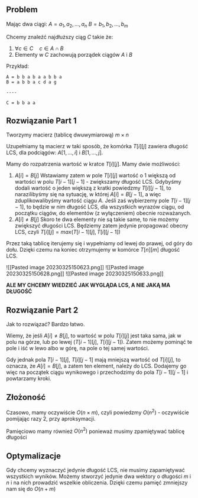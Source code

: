 ## Problem

Mając dwa ciągi:
$A=a_1,a_2,...,a_n$
$B=b_1,b_2,...,b_m$

Chcemy znaleźć najdłuższy ciąg $C$ takie że:
1. $\forall c \in C \quad c\in A\cap B$
2. Elementy w $C$ zachowują porządek ciągów $A$ i $B$

Przykład:
```
A = b b a b a a b b a
B = a b b a c d a g

----

C = b b a a
```

## Rozwiązanie Part 1

Tworzymy macierz (tablicę dwuwymiarową) $m \times n$

Uzupełniamy tą macierz w taki sposób, że komórka $T[i][j]$ zawiera długość LCS, dla podciągów: $A[1,...,i]$ i $B[1,...,j]$.

Mamy do rozpatrzenia wartość w kratce $T[i][j]$. Mamy dwie możliwości:
1. $A[i] = B[j]$
	Wstawiamy zatem w pole $T[i][j]$ wartość o $1$ większą od wartości w polu $T[i-1][j-1]$ - zwiększamy długość LCS.
	Gdybyśmy dodali wartość o jeden większą z kratki powiedzmy $T[i][j-1]$, to narazilibyśmy się na sytuację, w której $A[i] = B[j-1]$, a więc zduplikowalibyśmy wartość ciągu $A$. Jeśli zaś wybierzemy pole $T[i-1][j-1]$, to będzie w nim długość LCS, dla wszystkich wyrazów ciągu, od początku ciągów, do elementów (z wyłączeniem) obecnie rozważanych.
2.  $A[i] \neq B[j]$
   Skoro te dwa elementy nie są takie same, to nie możemy zwiększyć długości LCS. Będziemy zatem jedynie propagować obecny LCS, czyli $T[i][j] = max(T[i-1][j],T[i][j-1])$

Przez taką tablicę iterujemy się i wypełniamy od lewej do prawej, od góry do dołu. Dzięki czemu na koniec otrzymujemy w komórce $T[n][m]$ długość LCS.

![[Pasted image 20230325150623.png]] ![[Pasted image 20230325150628.png]] ![[Pasted image 20230325150633.png]]

**ALE MY CHCEMY WIEDZIEĆ JAK WYGLĄDA LCS, A NIE JAKĄ MA DŁUGOŚĆ**

## Rozwiązanie Part 2

Jak to rozwiązać? Bardzo łatwo.

Wiemy, że jeśli $A[i] \neq B[j]$, to wartość w polu $T[i][j]$ jest taka sama, jak w polu na górze, lub po lewej ($T[i-1][j]$, $T[i][j-1]$). Zatem możemy pominąć te pole i iść w lewo albo w górę, na pole o tej samej wartości.

Gdy jednak pola $T[i-1][j]$, $T[i][j-1]$ mają mniejszą wartość od $T[i][j]$, to oznacza, że $A[i] = B[j]$, a zatem ten element, należy do LCS. Dodajemy go więc na początek ciągu wynikowego i przechodzimy do pola $T[i-1][j-1]$ i powtarzamy kroki.

## Złożoność

Czasowo, mamy oczywiście $O(n\times m)$, czyli powiedzmy $O(n^2)$ - oczywiście pomijając razy $2$, przy aproksymacji.

Pamięciowo mamy również $O(n^2)$ ponieważ musimy zpamiętywać tablicę długości

## Optymalizacje

Gdy chcemy wyznaczyć jedynie długość LCS, nie musimy zapamiętywać wszystkich wyników. Możemy stworzyć jedynie dwa wektory o długości $m$ i $n$ i na nich prowadzić wszelkie obliczenia. Dzięki czemu pamięć zmniejszy nam się do $O(n+m)$

